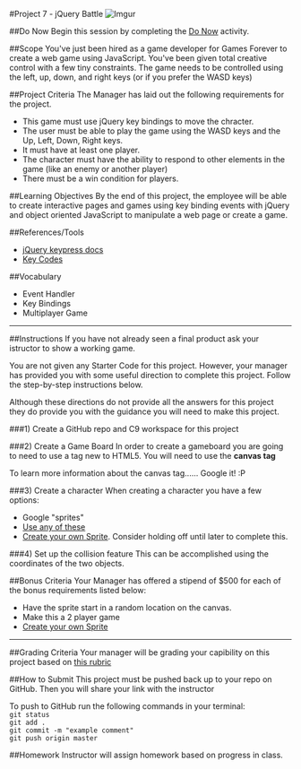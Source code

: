#Project 7 - jQuery Battle
![Imgur](http://i.imgur.com/KwaFtIP.png)

##Do Now 
Begin this session by completing the [Do Now](doNow.md) activity.

##Scope
You've just been hired as a game developer for Games Forever to create a web game using JavaScript. You've been given total creative control with a few tiny constraints. The game needs to be controlled using the left, up, down, and right keys (or if you prefer the WASD keys)

##Project Criteria
The Manager has laid out the following requirements for the project.

* This game must use jQuery key bindings to move the chracter.
* The user must be able to play the game using the WASD keys and the Up, Left, Down, Right keys.
* It must have at least one player.
* The character must have the ability to respond to other elements in the game (like an enemy or another player)
* There must be a win condition for players.


##Learning Objectives
By the end of this project, the employee will be able to create interactive pages and games using key binding events with jQuery and object oriented JavaScript to manipulate a web page or create a game.

##References/Tools
* [jQuery keypress docs](https://api.jquery.com/keypress/)
* [Key Codes](www.quirksmode.org/js/keys.html)

##Vocabulary
* Event Handler
* Key Bindings
* Multiplayer Game

***

##Instructions
If you have not already seen a final product ask your istructor to show a working game.

You are not given any Starter Code for this project. However, your manager has provided you with some useful direction to complete this project. Follow the step-by-step instructions below. 

Although these directions do not provide all the answers for this project they do provide you with the guidance you will need to make this project.

###1) Create a GitHub repo and C9 workspace for this project


###2) Create a Game Board
In order to create a gameboard you are going to need to use a tag new to HTML5. You will need to use the **canvas tag**

To learn more information about the canvas tag...... Google it! :P


###3) Create a character
When creating a character you have a few options:

* Google "sprites"
* [Use any of these](http://www.spriters-resource.com/)
* [Create your own Sprite](http://www.williammalone.com/articles/create-html5-canvas-javascript-game-character/1/). Consider holding off until later to complete this.

###4) Set up the collision feature
This can be accomplished using the coordinates of the two objects.


##Bonus Criteria 
Your Manager has offered a stipend of $500 for each of the bonus requirements listed below:  

* Have the sprite start in a random location on the canvas.
* Make this a 2 player game
* [Create your own Sprite](http://www.williammalone.com/articles/create-html5-canvas-javascript-game-character/1/)

***

##Grading Criteria
Your manager will be grading your capibility on this project based on [this rubric](/assessment.md)

##How to Submit
This project must be pushed back up to your repo on GitHub. Then you will share your link with the instructor

To push to GitHub run the following commands in your terminal:  
`git status`  
`git add .`  
`git commit -m "example comment"`  
`git push origin master`

##Homework
Instructor will assign homework based on progress in class.



